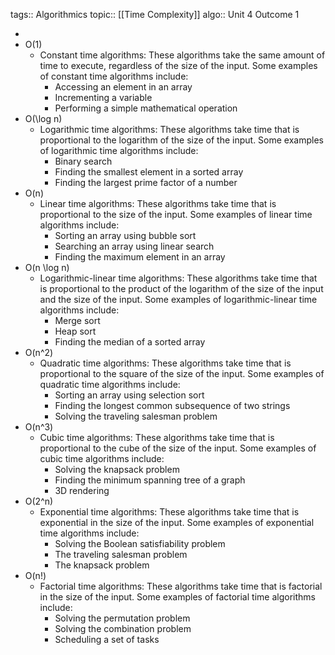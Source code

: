 tags:: Algorithmics
topic:: [[Time Complexity]]
algo:: Unit 4 Outcome 1

-
- O(1)
	- Constant time algorithms: These algorithms take the same amount of time to execute, regardless of the size of the input. Some examples of constant time algorithms include:
		- Accessing an element in an array
		- Incrementing a variable
		- Performing a simple mathematical operation
- O(\log n)
	- Logarithmic time algorithms: These algorithms take time that is proportional to the logarithm of the size of the input. Some examples of logarithmic time algorithms include:
		- Binary search
		- Finding the smallest element in a sorted array
		- Finding the largest prime factor of a number
- O(n)
	- Linear time algorithms: These algorithms take time that is proportional to the size of the input. Some examples of linear time algorithms include:
		- Sorting an array using bubble sort
		- Searching an array using linear search
		- Finding the maximum element in an array
- O(n \log n)
	- Logarithmic-linear time algorithms: These algorithms take time that is proportional to the product of the logarithm of the size of the input and the size of the input. Some examples of logarithmic-linear time algorithms include:
		- Merge sort
		- Heap sort
		- Finding the median of a sorted array
- O(n^2)
	- Quadratic time algorithms: These algorithms take time that is proportional to the square of the size of the input. Some examples of quadratic time algorithms include:
		- Sorting an array using selection sort
		- Finding the longest common subsequence of two strings
		- Solving the traveling salesman problem
- O(n^3)
	- Cubic time algorithms: These algorithms take time that is proportional to the cube of the size of the input. Some examples of cubic time algorithms include:
		- Solving the knapsack problem
		- Finding the minimum spanning tree of a graph
		- 3D rendering
- O(2^n)
	- Exponential time algorithms: These algorithms take time that is exponential in the size of the input. Some examples of exponential time algorithms include:
		- Solving the Boolean satisfiability problem
		- The traveling salesman problem
		- The knapsack problem
- O(n!)
	- Factorial time algorithms: These algorithms take time that is factorial in the size of the input. Some examples of factorial time algorithms include:
		- Solving the permutation problem
		- Solving the combination problem
		- Scheduling a set of tasks